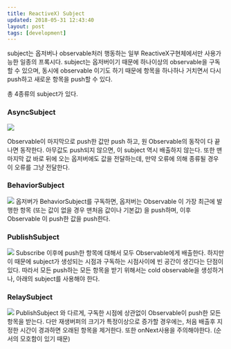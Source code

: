 ```yaml
---
title: ReactiveX) Subject
updated: 2018-05-31 12:43:40
layout: post
tags: [development]
---
```

subject는 옵저버나 observable처러 행동하는 일부 ReactiveX구현체에서만 사용가능한 일종의 프록시다. subject는 옵저버이기 때문에 하나이상의 observable을 구독할 수 있으며, 동시에 observable 이기도 하기 때문에 항목을 하나하나 거치면서 다시 push하고 새로운 항목을 push할 수 있다.

총 4종류의 subject가 있다.

### AsyncSubject
![](http://reactivex.io/documentation/operators/images/S.AsyncSubject.png)

Observable이 마지막으로 push한 값만 push 하고, 원 Observable의 동작이 다 끝나면 동작한다. 아무값도 push되지 않으면, 이 subject 역시 배출하지 않는다. 또한 맨 마지막 값 바로 뒤에 오는 옵저버에도 값을 전달하는데, 만약 오류에 의해 종류될 경우 이 오류를 그냥 전달한다.

### BehaviorSubject
![](http://reactivex.io/documentation/operators/images/S.BehaviorSubject.png)
옵저버가 BehaviorSubject를 구독하면, 옵저버는 Observable 이 가장 최근에 발행한 항목 (또는 값이 없을 경우 맨처음 값이나 기본값) 을 push하며, 이후 Observable 이 push한 값을 push한다.

### PublishSubject
![](http://reactivex.io/documentation/operators/images/S.PublishSubject.png)
Subscribe 이후에 push한 항목에 대해서 모두 Observable에게 배출한다. 하지만 이 때문에 subject가 생성되는 시점과 구독하는 시점사이에 빈 공간이 생긴다는 단점이 있다. 따라서 모든 push하는 모든 항목을 받기 위해서는 cold observable을 생성하거나, 아래의 subject를 사용해야 한다.

### RelaySubject
![](http://reactivex.io/documentation/operators/images/S.ReplaySubject.png)
PublishSubject 와 다르게, 구독한 시점에 상관없이 Observable이 push한 모든 항목을 받는다. 다만 재생버퍼의 크기가 특정이상으로 증가할 경우에는, 처음 배출후 지정한 시간이 경과하면 오래된 항목을 제거한다. 또한 onNext사용을 주의해야한다. (순서의 모호함이 있기 때문)
